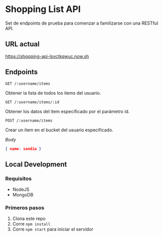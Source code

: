 # Shopping List API

Set de endpoints de prueba para comenzar a familizarse con una RESTful API.

## URL actual
https://shopping-api-lsvctkqwuc.now.sh 

## Endpoints

`GET /:username/items`

Obtener la lista de todos los items del usuario.

`GET /:username/items/:id`

Obtener los datos del item especificado por el parámetro id.

`POST /:username/items`

Crear un item en el bucket del usuario especificado.

_Body_
```json
{ name: sandía } 
```

## Local Development
### Requisitos
- NodeJS
- MongoDB

### Primeros pasos
1. Clona este repo
2. Corre `npm install`
3. Corre `npm start` para iniciar el servidor